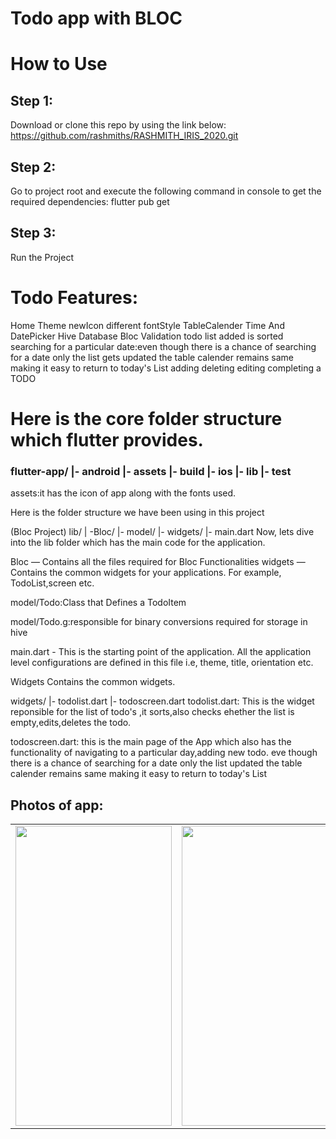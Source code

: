 # Todo app with BLOC

# How to Use 

## Step 1: 
Download or clone this repo by using the link below: https://github.com/rashmiths/RASHMITH_IRIS_2020.git 

## Step 2: 
Go to project root and execute the following command in console to get the required dependencies:
flutter pub get 

## Step 3: 
Run the Project


# Todo Features:

Home 
Theme 
newIcon 
different fontStyle
TableCalender 
Time And DatePicker 
Hive Database Bloc
Validation 
todo list added is sorted 
searching for a particular date:even though there is a chance of searching for a date only the list gets updated the table calender remains same making it easy to return to today's List adding deleting editing completing a TODO 

# Here is the core folder structure which flutter provides. 

### flutter-app/ |- android |- assets |- build |- ios |- lib |- test 

assets:it has the icon of app along with the fonts used. 

Here is the folder structure we have been using in this project

(Bloc Project) lib/ | -Bloc/ |- model/ |- widgets/ |- main.dart
Now, lets dive into the lib folder which has the main code for the application.

Bloc — Contains all the files required for Bloc Functionalities widgets — Contains the common widgets for your applications. 
For example, TodoList,screen etc.

model/Todo:Class that Defines a TodoItem 

model/Todo.g:responsible for binary conversions required for storage in hive 

main.dart - This is the starting point of the application. All the application level configurations are defined in this file i.e, theme, title, orientation etc.

Widgets Contains the common widgets. 

widgets/ |- todolist.dart |- todoscreen.dart todolist.dart: This is the widget reponsible for the list of todo's ,it sorts,also checks ehether the list is empty,edits,deletes the todo.

todoscreen.dart: this is the main page of the App which also has the functionality of navigating to a particular day,adding new todo. eve though there is a chance of searching for a date only the list updated the table calender remains same making it easy to return to today's List


## Photos of app:  
<table>
<tr>
    <td><img src="https://user-images.githubusercontent.com/54366663/82353582-46285980-9a1d-11ea-9701-0fce9a53e90e.jpeg" width=250 height=480></td>
    <td><img src="https://user-images.githubusercontent.com/54366663/82353834-97d0e400-9a1d-11ea-8ebb-c2d69f0e5de8.jpeg" width=250 height=480></td>
    <td><img src="https://user-images.githubusercontent.com/54366663/82353852-9e5f5b80-9a1d-11ea-972a-eda6c5cc2132.jpeg" width=250 height=480></td>
    <td><img src="https://user-images.githubusercontent.com/54366663/82353893-acad7780-9a1d-11ea-8bd2-e7f1d7744598.jpeg</td>
  </tr>
</table>
        

## GIF

![20200519_223148](https://user-images.githubusercontent.com/54366663/82356050-b2588c80-9a20-11ea-803f-7aaf35b0a364.gif)
